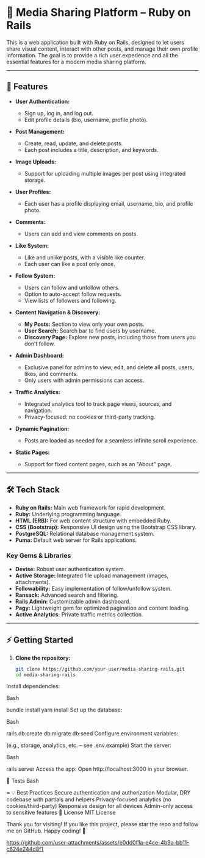 # 📸 Media Sharing Platform – Ruby on Rails

This is a web application built with Ruby on Rails, designed to let users share visual content, interact with other posts, and manage their own profile information. The goal is to provide a rich user experience and all the essential features for a modern media sharing platform.

---

## 🚀 Features

- **User Authentication:**  
  - Sign up, log in, and log out.
  - Edit profile details (bio, username, profile photo).

- **Post Management:**  
  - Create, read, update, and delete posts.
  - Each post includes a title, description, and keywords.

- **Image Uploads:**  
  - Support for uploading multiple images per post using integrated storage.

- **User Profiles:**  
  - Each user has a profile displaying email, username, bio, and profile photo.

- **Comments:**  
  - Users can add and view comments on posts.

- **Like System:**  
  - Like and unlike posts, with a visible like counter.
  - Each user can like a post only once.

- **Follow System:**  
  - Users can follow and unfollow others.
  - Option to auto-accept follow requests.
  - View lists of followers and following.

- **Content Navigation & Discovery:**  
  - **My Posts:** Section to view only your own posts.
  - **User Search:** Search bar to find users by username.
  - **Discovery Page:** Explore new posts, including those from users you don’t follow.

- **Admin Dashboard:**  
  - Exclusive panel for admins to view, edit, and delete all posts, users, likes, and comments.
  - Only users with admin permissions can access.

- **Traffic Analytics:**  
  - Integrated analytics tool to track page views, sources, and navigation.
  - Privacy-focused: no cookies or third-party tracking.

- **Dynamic Pagination:**  
  - Posts are loaded as needed for a seamless infinite scroll experience.

- **Static Pages:**  
  - Support for fixed content pages, such as an "About" page.

---

## 🛠️ Tech Stack

- **Ruby on Rails:** Main web framework for rapid development.
- **Ruby:** Underlying programming language.
- **HTML (ERB):** For web content structure with embedded Ruby.
- **CSS (Bootstrap):** Responsive UI design using the Bootstrap CSS library.
- **PostgreSQL:** Relational database management system.
- **Puma:** Default web server for Rails applications.

### **Key Gems & Libraries**

- **Devise:** Robust user authentication system.
- **Active Storage:** Integrated file upload management (images, attachments).
- **Followability:** Easy implementation of follow/unfollow system.
- **Ransack:** Advanced search and filtering.
- **Rails Admin:** Customizable admin dashboard.
- **Pagy:** Lightweight gem for optimized pagination and content loading.
- **Active Analytics:** Private traffic metrics collection.

---

## ⚡ Getting Started

1. **Clone the repository:**
   ```bash
   git clone https://github.com/your-user/media-sharing-rails.git
   cd media-sharing-rails
Install dependencies:

Bash

bundle install
yarn install
Set up the database:

Bash

rails db:create db:migrate db:seed
Configure environment variables:

(e.g., storage, analytics, etc. – see .env.example)
Start the server:

Bash

rails server
Access the app:
Open http://localhost:3000 in your browser.

🧪 Tests
Bash

=
💡 Best Practices
Secure authentication and authorization
Modular, DRY codebase with partials and helpers
Privacy-focused analytics (no cookies/third-party)
Responsive design for all devices
Admin-only access to sensitive features
📄 License
MIT License

Thank you for visiting! If you like this project, please star the repo and follow me on GitHub.
Happy coding! 🚀




https://github.com/user-attachments/assets/e0dd0f1a-e4ce-4b9a-bb11-c624e244d8f1

